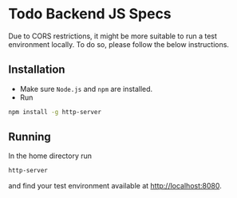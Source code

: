 # Todo Backend JS Specs

Due to CORS restrictions, it might be more suitable to run a test environment locally. To do so, please follow the below instructions.

## Installation 

- Make sure `Node.js` and `npm` are installed.
- Run 
```bash 
npm install -g http-server
```
## Running
In the home directory run
```bash
http-server 
```
and find your test environment available at [http://localhost:8080](http://localhost:8080).